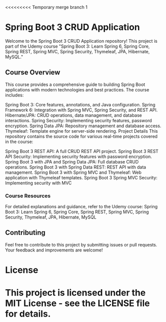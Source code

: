 <<<<<<<<< Temporary merge branch 1
# Spring Boot 3 CRUD Application
Welcome to the Spring Boot 3 CRUD Application repository! This project is part of the Udemy course "Spring Boot 3: Learn Spring 6, Spring Core, Spring REST, Spring MVC, Spring Security, Thymeleaf, JPA, Hibernate, MySQL."

## Course Overview
This course provides a comprehensive guide to building Spring Boot applications with modern technologies and best practices. The course includes:

Spring Boot 3: Core features, annotations, and Java configuration.
Spring Framework 6: Integration with Spring MVC, Spring Security, and REST API.
Hibernate/JPA: CRUD operations, data management, and database interactions.
Spring Security: Implementing security features, password encryption.
Spring Data JPA: Repository management and database access.
Thymeleaf: Template engine for server-side rendering.
Project Details
This repository contains the source code for various real-time projects covered in the course:

Spring Boot 3 REST API: A full CRUD REST API project.
Spring Boot 3 REST API Security: Implementing security features with password encryption.
Spring Boot 3 with JPA and Spring Data JPA: Full database CRUD operations.
Spring Boot 3 with Spring Data REST: REST API with data management.
Spring Boot 3 with Spring MVC and Thymeleaf: Web application with Thymeleaf templates.
Spring Boot 3 Spring MVC Security: Implementing security with MVC
### Course Resources
For detailed explanations and guidance, refer to the Udemy course:
Spring Boot 3: Learn Spring 6, Spring Core, Spring REST, Spring MVC, Spring Security, Thymeleaf, JPA, Hibernate, MySQL

## Contributing
Feel free to contribute to this project by submitting issues or pull requests. Your feedback and improvements are welcome!

# License
This project is licensed under the MIT License - see the LICENSE file for details.
=========


